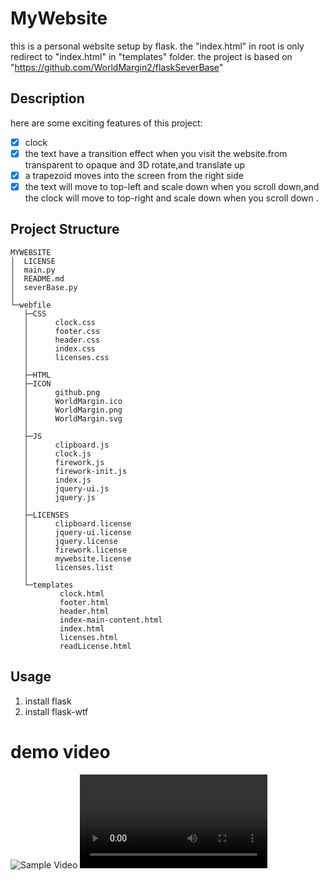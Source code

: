 # MyWebsite
 
 this is a personal website setup by flask.
 the "index.html" in root is only redirect to "index.html" in "templates" folder.
 the project is based on "https://github.com/WorldMargin2/flaskSeverBase"

## Description

here are some exciting features of this project:

- [x] clock
- [x] the text have a transition effect when you visit the website.from transparent to opaque and 3D rotate,and translate up
- [x] a trapezoid moves into the screen from the right side
- [x] the text will move to top-left and scale down when you scroll down,and the clock will move to top-right and scale down when you scroll down .

## Project Structure

```
MYWEBSITE
│  LICENSE
│  main.py
│  README.md
│  severBase.py
│
└─webfile
   ├─CSS
   │      clock.css
   │      footer.css
   │      header.css
   │      index.css
   │      licenses.css
   │
   ├─HTML
   ├─ICON
   │      github.png
   │      WorldMargin.ico
   │      WorldMargin.png
   │      WorldMargin.svg
   │
   ├─JS
   │      clipboard.js
   │      clock.js
   │      firework.js
   │      firework-init.js
   │      index.js
   │      jquery-ui.js
   │      jquery.js
   │
   ├─LICENSES
   │      clipboard.license
   │      jquery-ui.license
   │      jquery.license
   │      firework.license
   │      mywebsite.license
   │      licenses.list
   │
   └─templates
           clock.html
           footer.html
           header.html
           index-main-content.html
           index.html
           licenses.html
           readLicense.html

```


## Usage

1. install flask
2. install flask-wtf

# demo video
![Sample Video](https://github.com/user-attachments/assets/5705207f-ac28-4c93-8797-849c37b00f25)
<video><resource src="https://github.com/user-attachments/assets/5705207f-ac28-4c93-8797-849c37b00f25"></resource></video>

